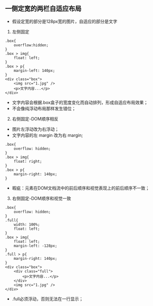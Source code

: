 ## 一侧定宽的两栏自适应布局
- 假设定宽的部分是128px宽的图片，自适应的部分是文字

1. 左侧固定
```
.box{
    overflow:hidden;
}
.box > img{
    float: left;
}
.box > p{
    margin-left: 140px;
}
<div class="box">
    <img src="1.jpg" />
    <p>文字内容...</p>
</div>
```
- 文字内容会根据.box盒子的宽度变化而自动排列，形成自适应布局效果；
- 不会像纯浮动布局那样发生错位；

2. 右侧固定-DOM顺序相反
- 图片左浮动改为右浮动；
- 文字内容的左 margin 改为右 margin; 

```
.box{
    overflow: hidden;
}
.box > img{
    float: right;
}
.box > p{
    margin-right: 140px;
}
```
- 暇疵：元素在DOM文档流中的前后顺序和视觉表现上的前后顺序不一致；

3. 右侧固定-DOM顺序和视觉一致

```
.box{
    overflow: hidden;
}
.full{
    width: 100%;
    float: left;
}
.box > img{
    float: left;
    margin-left: -128px;
}
.full > p{
    margin-right: 140px;
}
<div class="box">
    <div class="full">
        <p>文字内容...</p>
    </div>
    <img src="1.jpg" />
</div>
```
- .full必须浮动，否则无法在一行显示；